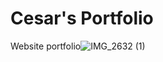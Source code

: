 # Cesar's Portfolio
Website portfolio![IMG_2632 (1)](https://user-images.githubusercontent.com/36453815/131753537-bdb87cb8-72e2-45d3-be49-d78433862e06.PNG)
